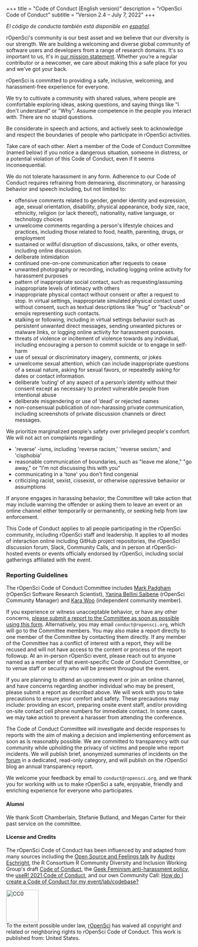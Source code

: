 +++
title = "Code of Conduct (English version)"
description = "rOpenSci Code of Conduct"
subtitle = "Version 2.4 – July 7, 2022"
+++

_El código de conducta también está disponible en [español](/codigo-de-conducta)._

rOpenSci's community is our best asset and we believe that our diversity is our strength. We are building a welcoming and diverse global community of software users and developers from a range of research domains. It's so important to us, it's in [our mission statement](/about/). Whether you’re a regular contributor or a newcomer, we care about making this a safe place for you and we’ve got your back.

rOpenSci is committed to providing a safe, inclusive, welcoming, and harassment-free experience for everyone.

We try to cultivate a community with shared values, where people are comfortable exploring ideas, asking questions, and saying things like "I don't understand" or "Why". Assume competence in the people you interact with. There are no stupid questions.

Be considerate in speech and actions, and actively seek to acknowledge and respect the boundaries of people who participate in rOpenSci activities.

Take care of each other. Alert a member of the Code of Conduct Committee (named below) if you notice a dangerous situation, someone in distress, or a potential violation of this Code of Conduct, even if it seems inconsequential.

We do not tolerate harassment in any form. Adherence to our Code of Conduct requires refraining from demeaning, discriminatory, or harassing behavior and speech including, but not limited to:

- offensive comments related to gender, gender identity and expression, age, sexual orientation, disability, physical appearance, body size, race, ethnicity, religion (or lack thereof), nationality, native language, or technology choices
- unwelcome comments regarding a person's lifestyle choices and practices, including those related to food, health, parenting, drugs, or employment
- sustained or willful disruption of discussions, talks, or other events, including online discussion.
- deliberate intimidation
- continued one-on-one communication after requests to cease
- unwanted photography or recording, including logging online activity for harassment purposes
- pattern of inappropriate social contact, such as requesting/assuming inappropriate levels of intimacy with others
- inappropriate physical contact without consent or after a request to stop. In virtual settings, inappropriate simulated physical contact used without consent, such as textual descriptions like "hug" or "backrub" or emojis representing such contacts.
- stalking or following, including in virtual settings behavior such as persistent unwanted direct messages, sending unwanted pictures or malware links, or logging online activity for harassment purposes.
- threats of violence or incitement of violence towards any individual, including encouraging a person to commit suicide or to engage in self-harm
- use of sexual or discriminatory imagery, comments, or jokes
- unwelcome sexual attention, which can include inappropriate questions of a sexual nature, asking for sexual favors, or repeatedly asking for dates or contact information.
- deliberate ‘outing’ of any aspect of a person’s identity without their consent except as necessary to protect vulnerable people from intentional abuse
- deliberate misgendering or use of ‘dead’ or rejected names
- non-consensual publication of non-harassing private communication, including screenshots of private discussion channels or direct messages.

We prioritize marginalized people's safety over privileged people's comfort. We will not act on complaints regarding:

- 'reverse' -isms, including 'reverse racism,' 'reverse sexism,' and 'cisphobia'
- reasonable communication of boundaries, such as "leave me alone," "go away," or "I'm not discussing this with you"
- communicating in a 'tone' you don't find congenial
- criticizing racist, sexist, cissexist, or otherwise oppressive behavior or assumptions

If anyone engages in harassing behavior, the Committee will take action that may include warning the offender or asking them to leave an event or an online channel either temporarily or permanently, or seeking help from law enforcement.

This Code of Conduct applies to all people participating in the rOpenSci community, including rOpenSci staff and leadership. It applies to all modes of interaction online including GitHub project repositories, the rOpenSci discussion forum, Slack, Community Calls, and in person at rOpenSci-hosted events or events officially endorsed by rOpenSci, including social gatherings affiliated with the event.

### Reporting Guidelines

The rOpenSci Code of Conduct Committee includes [Mark Padgham](/author/mark-padgham) (rOpenSci Software Research Scientist), [Yanina Bellini Saibene](/author/yanina-bellini-saibene/) (rOpenSci Community Manager) and [Kara Woo](https://karawoo.com/) (independent community member).

If you experience or witness unacceptable behavior, or have any other concerns, [please submit a report  to the Committee as soon as possible using this form](https://forms.gle/8zKztThp2yLJ6KYa6). Alternatively, you may email `conduct@ropensci.org`, which will go to the Committee members. You may also make a report directly to one member of the Committee by contacting them directly. If any member of the Committee has a conflict of interest with a report, they will be recused and will not have access to the content or process of the report followup. At an in-person rOpenSci event, please reach out to anyone named as a member of that event-specific Code of Conduct Committee, or to venue staff or security who will be present throughout the event.

If you are planning to attend an upcoming event or join an online channel, and have concerns regarding another individual who may be present, please submit a report as described above. We will work with you to take precautions to ensure your comfort and safety. These precautions may include: providing an escort, preparing onsite event staff, and/or providing on-site contact cell phone numbers for immediate contact. In some cases, we may take action to prevent a harasser from attending the conference.

The Code of Conduct Committee will investigate and decide responses to reports with the aim of making a decision and implementing enforcement as soon as is reasonably possible. We are committed to transparency with our community while upholding the privacy of victims and people who report incidents. We will publish brief, anonymized summaries of incidents on the [forum](https://discuss.ropensci.org/c/conduct) in a dedicated, read-only category, and will publish on the rOpenSci blog an annual transparency report.

We welcome your feedback by email to `conduct@ropensci.org`, and we thank you for working with us to make rOpenSci a safe, enjoyable, friendly and enriching experience for everyone who participates.

#### Alumni

We thank Scott Chamberlain, Stefanie Butland, and Megan Carter for their past service on the committee. 

#### License and Credits
The rOpenSci Code of Conduct has been influenced by and adapted from many sources including the [Open Source and Feelings talk](https://youtu.be/nizfHxg8y3o) by [Audrey Eschright](https://lifeofaudrey.com/), the R Consortium R Community Diversity and Inclusion Working Group's draft [Code of Conduct](https://github.com/RConsortium/RCDI-WG/blob/0ca0a91dccc9296ff53a5806f52a2a49dbb8850d/conduct/code-of-conduct.md), the [Geek Feminism anti-harassment policy](https://geekfeminism.wikia.com/wiki/Community_anti-harassment/Policy), the [useR! 2021 Code of Conduct](https://user2021.r-project.org/participation/coc/), and our own Community Call: [How do I create a Code of Conduct for my event/lab/codebase?](/commcalls/2016-12-15/)

<p xmlns:dct="http://purl.org/dc/terms/" xmlns:vcard="http://www.w3.org/2001/vcard-rdf/3.0#">
  <a rel="license"
     href="https://creativecommons.org/publicdomain/zero/1.0/">
    <img src="https://i.creativecommons.org/p/zero/1.0/88x31.png" style="border-style: none; width: 88px;" alt="CC0" />
  </a>
  <br />
  To the extent possible under law,
  <a rel="dct:publisher"
     href="https://ropensci.org/">
    <span property="dct:title">rOpenSci</span></a>
  has waived all copyright and related or neighboring rights to
  <span property="dct:title">rOpenSci Code of Conduct</span>.
This work is published from:
<span property="vcard:Country" datatype="dct:ISO3166"
      content="US" about="https://ropensci.org/">
  United States</span>.
</p>
